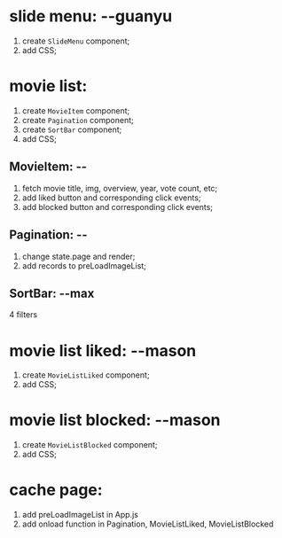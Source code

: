 # slide menu: --guanyu
1. create `SlideMenu` component;
2. add CSS;

# movie list:
1. create `MovieItem` component;
2. create `Pagination` component;
3. create `SortBar` component;
4. add CSS;


## MovieItem: --
1. fetch movie title, img, overview, year, vote count, etc;
2. add liked button and corresponding click events;
3. add blocked button and corresponding click events;

## Pagination: --
1. change state.page and render;
2. add records to preLoadImageList;

## SortBar: --max
4 filters

# movie list liked: --mason
1. create `MovieListLiked` component;
2. add CSS;

# movie list blocked: --mason
1. create `MovieListBlocked` component;
2. add CSS;

# cache page: 
1. add preLoadImageList in App.js
2. add onload function in Pagination, MovieListLiked, MovieListBlocked
